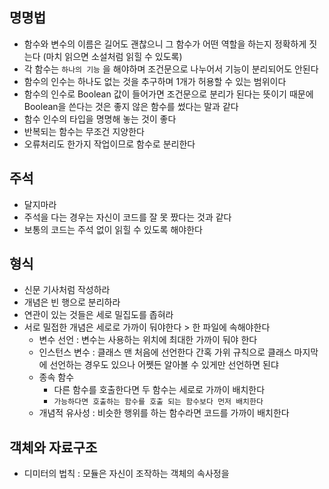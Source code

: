 ## 명명법
- 함수와 변수의 이름은 길어도 괜찮으니 그 함수가 어떤 역할을 하는지 정확하게 짓는다 (마치 읽으면 소설처럼 읽힐 수 있도록)
- 각 함수는 `하나의 기능` 을 해야하며 조건문으로 나누어서 기능이 분리되어도 안된다
- 함수의 인수는 하나도 없는 것을 추구하며 1개가 허용할 수 있는 범위이다
- 함수의 인수로 Boolean 값이 들어가면 조건문으로 분리가 된다는 뜻이기 때문에 Boolean을 쓴다는 것은 좋지 않은 함수를 썼다는 말과 같다
- 함수 인수의 타입을 명명해 놓는 것이 좋다
- 반복되는 함수는 무조건 지양한다
- 오류처리도 한가지 작업이므로 함수로 분리한다

## 주석
- 달지마라
- 주석을 다는 경우는 자신이 코드를 잘 못 짰다는 것과 같다
- 보통의 코드는 주석 없이 읽힐 수 있도록 해야한다

## 형식
- 신문 기사처럼 작성하라
- 개념은 빈 행으로 분리하라
- 연관이 있는 것들은 세로 밀집도를 좁혀라
- 서로 밀접한 개념은 세로로 가까이 둬야한다 > 한 파일에 속해야한다
  - 변수 선언 : 변수는 사용하는 위치에 최대한 가까이 둬야 한다
  - 인스턴스 변수 : 클래스 맨 처음에 선언한다 간혹 가위 규칙으로 클래스 마지막에 선언하는 경우도 있으나 어쩻든 알아볼 수 있게만 선언하면 된댜
  - 종속 함수
    - 다른 함수를 호출한다면 두 함수는 세로로 가까이 배치한다
    - `가능하다면 호출하는 함수를 호출 되는 함수보다 먼저 배치한다`
  - 개념적 유사성 : 비슷한 행위를 하는 함수라면 코드를 가까이 배치한다
  
## 객체와 자료구조
- 디미터의 법칙 : 모듈은 자신이 조작하는 객체의 속사정을 
